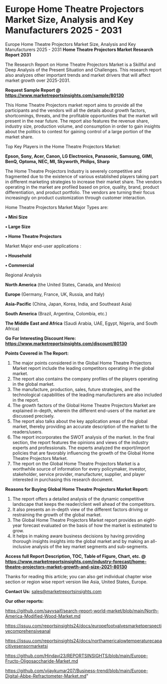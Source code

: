 # Europe Home Theatre Projectors Market Size, Analysis and Key Manufacturers 2025 - 2031
Europe Home Theatre Projectors Market Size, Analysis and Key Manufacturers 2025 - 2031
<strong>Home Theatre Projectors Market Research Report 2031</strong>

The Research Report on Home Theatre Projectors Market is a Skillful and Deep Analysis of the Present Situation and Challenges. This research report also analyzes other important trends and market drivers that will affect market growth over 2025-2031.

<strong>Request Sample Report @ <a href=https://www.marketreportsinsights.com/sample/80130>https://www.marketreportsinsights.com/sample/80130</a></strong>

This Home Theatre Projectors market report aims to provide all the participants and the vendors will all the details about growth factors, shortcomings, threats, and the profitable opportunities that the market will present in the near future. The report also features the revenue share, industry size, production volume, and consumption in order to gain insights about the politics to contest for gaining control of a large portion of the market share.

Top Key Players in the Home Theatre Projectors Market:

<strong>Epson, Sony, Acer, Canon, LG Electronics, Panasonic, Samsung, GIMI, BenQ, Optoma, NEC, MI, Skyworth, Philips, Sharp</strong>

The Home Theatre Projectors Industry is severely competitive and fragmented due to the existence of various established players taking part in different marketing strategies to increase their market share. The vendors operating in the market are profiled based on price, quality, brand, product differentiation, and product portfolio. The vendors are turning their focus increasingly on product customization through customer interaction.

Home Theatre Projectors Market Major Types are:

<strong>• Mini Size

• Large Size

• Home Theatre Projectors</strong>

Market Major end-user applications :

<strong>• Household

• Commercial</strong>

Regional Analysis

</u><strong><b>North America</b></strong> (the United States, Canada, and Mexico)

<strong><b>Europe </b></strong>(Germany, France, UK, Russia, and Italy)

<strong><b>Asia-Pacific</b></strong> (China, Japan, Korea, India, and Southeast Asia)

<strong><b>South America</b></strong> (Brazil, Argentina, Colombia, etc.)

<strong><b>The Middle East and Africa</b></strong> (Saudi Arabia, UAE, Egypt, Nigeria, and South Africa)

<strong>Go For Interesting Discount Here: <a href=https://www.marketreportsinsights.com/discount/80130>https://www.marketreportsinsights.com/discount/80130</a></strong>

<strong>Points Covered in The Report:</strong>
<ol>
  <li>The major points considered in the Global Home Theatre Projectors Market report include the leading competitors operating in the global market.</li>
  <li>The report also contains the company profiles of the players operating in the global market.</li>
  <li>The manufacture, production, sales, future strategies, and the technological capabilities of the leading manufacturers are also included in the report.</li>
  <li>The growth factors of the Global Home Theatre Projectors Market are explained in-depth, wherein the different end-users of the market are discussed precisely.</li>
  <li>The report also talks about the key application areas of the global market, thereby providing an accurate description of the market to the readers/users.</li>
  <li>The report incorporates the SWOT analysis of the market. In the final section, the report features the opinions and views of the industry experts and professionals. The experts analyzed the export/import policies that are favorably influencing the growth of the Global Home Theatre Projectors Market.</li>
  <li>The report on the Global Home Theatre Projectors Market is a worthwhile source of information for every policymaker, investor, stakeholder, service provider, manufacturer, supplier, and player interested in purchasing this research document.</li>
</ol>
<strong>Reasons for Buying Global Home Theatre Projectors Market Report:</strong>

<ol>
  <li>The report offers a detailed analysis of the dynamic competitive landscape that keeps the reader/client well ahead of the competitors.</li>
  <li>It also presents an in-depth view of the different factors driving or restraining the growth of the global market.</li>
  <li>The Global Home Theatre Projectors Market report provides an eight-year forecast evaluated on the basis of how the market is estimated to grow.</li>
  <li>It helps in making aware business decisions by having providing thorough insights insights into the global market and by making an all-inclusive analysis of the key market segments and sub-segments.</li>
</ol>
<strong>Access full Report Description, TOC, Table of Figure, Chart, etc. @ <a href=https://www.marketreportsinsights.com/industry-forecast/home-theatre-projectors-market-growth-and-size-2021-80130>https://www.marketreportsinsights.com/industry-forecast/home-theatre-projectors-market-growth-and-size-2021-80130</a></strong>


Thanks for reading this article; you can also get individual chapter wise section or region wise report version like Asia, United States, Europe.

<strong>Contact Us:</strong>
sales@marketreportsinsights.com

<strong>Our other reports:</strong>

<a href=https://github.com/sayysaif/search-report-world-market/blob/main/North-America-Modified-Wood-Market.md>https://github.com/sayysaif/search-report-world-market/blob/main/North-America-Modified-Wood-Market.md</a>

<a href=https://issuu.com/reportsinsights24/docs/europefootvalvesmarketperspectivecomprehensiveanal>https://issuu.com/reportsinsights24/docs/europefootvalvesmarketperspectivecomprehensiveanal</a>

<a href=https://issuu.com/reportsinsights24/docs/northamericalowtemperaturecapacitivesensormarketsi>https://issuu.com/reportsinsights24/docs/northamericalowtemperaturecapacitivesensormarketsi</a>

<a href=https://github.com/Hindavi23/REPORTSINSIGHTS/blob/main/Europe-Fructo-Oligosaccharide-Market.md>https://github.com/Hindavi23/REPORTSINSIGHTS/blob/main/Europe-Fructo-Oligosaccharide-Market.md</a>

<a href=https://github.com/vijaykumar207/Business-trend/blob/main/Europe-Digital-Abbe-Refractometer-Market.md>https://github.com/vijaykumar207/Business-trend/blob/main/Europe-Digital-Abbe-Refractometer-Market.md</a>"
